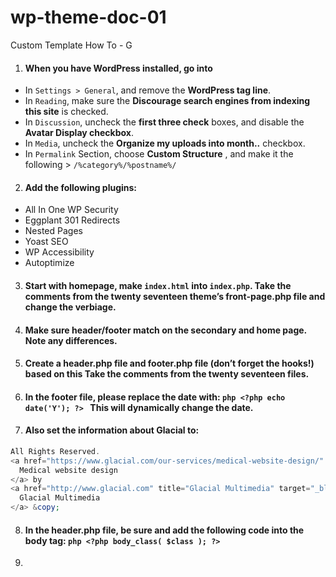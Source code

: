 # wp-theme-doc-01
Custom Template How To - G


1. #### When you have WordPress installed, go into
- In `Settings > General`, and remove the __WordPress tag line__.
- In `Reading`, make sure the __Discourage search engines from indexing this site__ is checked.
- In `Discussion`, uncheck the __first three check__ boxes, and disable the __Avatar Display checkbox__. 
- In `Media`, uncheck the __Organize my uploads into month..__ checkbox. 
- In `Permalink` Section, choose __Custom Structure__ , and make it the following > ```/%category%/%postname%/```

2. #### Add the following plugins:
- All In One WP Security
- Eggplant 301 Redirects
- Nested Pages
- Yoast SEO
- WP Accessibility
- Autoptimize

3. #### Start with homepage, make `index.html` into `index.php`. Take the __comments__ from the twenty seventeen theme’s front-page.php file and change the __verbiage__.

4. #### Make sure header/footer match on the secondary and home page. Note any differences. 

5. #### Create a header.php file and footer.php file (don’t forget the hooks!) based on this Take the comments from the twenty seventeen files. 

6. #### In the footer file, please replace the date with: ```php <?php echo date('Y'); ?> ``` This will dynamically change the date. 

7. #### Also set the information about Glacial to:
```php
All Rights Reserved.
<a href="https://www.glacial.com/our-services/medical-website-design/" target="_blank" title="Medical Website Design">
  Medical website design
</a> by 
<a href="http://www.glacial.com" title="Glacial Multimedia" target="_blank">
  Glacial Multimedia
</a> &copy;
```
8. #### In the header.php file, be sure and add the following code into the body tag: ```php <?php body_class( $class ); ?>```

9. 





